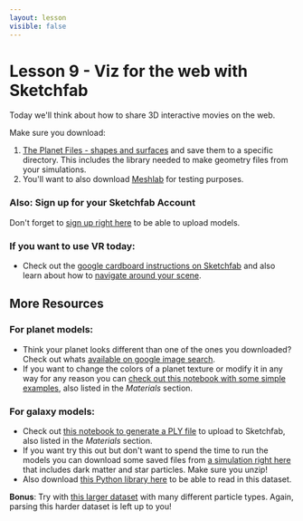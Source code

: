 ```yaml
---
layout: lesson
visible: false
---
```


# Lesson 9 - Viz for the web with Sketchfab

Today we'll think about how to share 3D interactive movies on the web.

Make sure you download:
1. <a href="planetFiles/genericPlanetFiles.zip" download>The Planet Files - shapes and surfaces</a> and save them to a specific directory.  This includes the library needed to make geometry files from your simulations.
1. You'll want to also download [Meshlab](http://www.meshlab.net/) for testing purposes.

### Also: Sign up for your Sketchfab Account

Don't forget to [sign up right here](https://sketchfab.com) to be able to upload models.

### If you want to use VR today:

 * Check out the [google cardboard instructions on Sketchfab](https://help.sketchfab.com/hc/en-us/articles/212756403-Mobile-VR-Cardboard-Daydream-) and also learn about how to [navigate around your scene](https://help.sketchfab.com/hc/en-us/articles/211244446-VR-Navigation).

## More Resources

### For planet models:

 * Think your planet looks different than one of the ones you downloaded?  Check out whats [available on google image search](https://www.google.com/search?q=planet+textures&source=lnms&tbm=isch&sa=X&ved=0ahUKEwjEg-iFjL3jAhWil-AKHcHdBqUQ_AUIESgB&biw=916&bih=693).
 * If you want to change the colors of a planet texture or modify it in any way for any reason you can [check out this notebook with some simple examples](extraNotebook_changingTextureColors_lesson09.ipynb), also listed in the *Materials* section.

### For galaxy models:

 * Check out <a href="extraNotebook_exportingGalaxyData_lesson09.ipynb" download> this notebook to generate a PLY file</a> to upload to Sketchfab, also listed in the *Materials* section.
 * If you want try this out but don't want to spend the time to run the models you can download some saved files from <a href="galaxyFiles/galaxyFiles.zip" download>a simulation right here</a> that includes dark matter and star particles.  Make sure you unzip!
 * Also download <a href="galaxyFiles/solverlibs.py" download>this Python library here</a> to be able to read in this dataset.
 
**Bonus**: Try with [this larger dataset](galaxyFiles/large_galaxy_data.zip) with many different particle types.  Again, parsing this harder dataset is left up to you!
 
